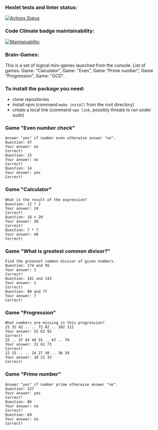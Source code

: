 ### Hexlet tests and linter status:
[![Actions Status](https://github.com/petrishindmitry1997/qa-auto-engineer-javascript-project-44/actions/workflows/hexlet-check.yml/badge.svg)](https://github.com/petrishindmitry1997/qa-auto-engineer-javascript-project-44/actions)


### Code Climate badge maintainability: 
[![Maintainability](https://api.codeclimate.com/v1/badges/9ba7608f0bfe9ed1442d/maintainability)](https://codeclimate.com/github/petrishindmitry1997/qa-auto-engineer-javascript-project-44/maintainability)

### Brain-Games:
This is a set of logical mini-games launched from the console. List of games: Game: "Calculator", Game: "Even", Game "Prime number", Game "Progression", Game: "GCD".

### To install the package you need:
- clone repositories
- install npm (command `make install` from the root directory)
- create a local link (command `npm link`, possibly threats to run under sudo)

### Game "Even number check"
```
Answer "yes" if number even otherwise answer "no".
Question: 47
Your answer: no
Correct!
Question: 15
Your answer: no
Correct!
Question: 14
Your answer: yes
Correct!
```

### Game "Calculator"
```
What is the result of the expression?
Question: 12 * 2
Your answer: 24
Correct!
Question: 18 + 20
Your answer: 38
Correct!
Question: 7 * 7
Your answer: 49
Correct!
```

### Game "What is greatest common divisor?"
```
Find the greatest common divisor of given numbers.
Question: 174 and 95
Your answer: 1
Correct!
Question: 181 and 142
Your answer: 1
Correct!
Question: 98 and 77
Your answer: 7
Correct!
```

### Game "Progression"
```
What numbers are missing in this progression?
22 32 42 .. .. 72 82 .. 102 112
Your answer: 52 62 92
Correct!
25 .. 37 43 49 55 .. 67 .. 79
Your answer: 31 61 73
Correct!
12 15 .. .. 24 27 30 .. 36 39
Your answer: 18 21 33
Correct!
```

### Game "Prime number"
```
Answer "yes" if number prime otherwise answer "no".
Question: 127
Your answer: yes
Correct!
Question: 86
Your answer: no
Correct!
Question: 69
Your answer: no
Correct!
```